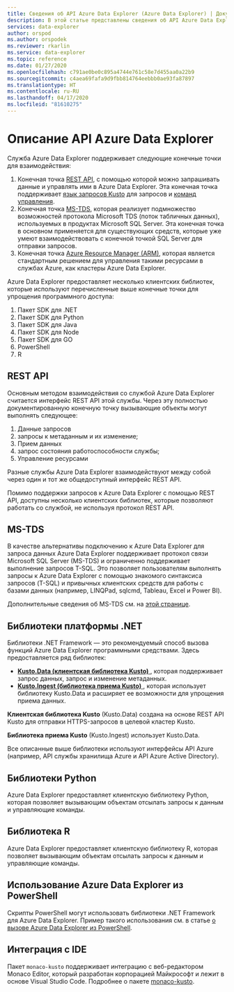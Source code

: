 ```yaml
---
title: Сведения об API Azure Data Explorer (Azure Data Explorer) | Документация Майкрософт
description: В этой статье представлены сведения об API Azure Data Explorer.
services: data-explorer
author: orspod
ms.author: orspodek
ms.reviewer: rkarlin
ms.service: data-explorer
ms.topic: reference
ms.date: 01/27/2020
ms.openlocfilehash: c791ae0be0c895a4744e761c58e7d455aa0a22b9
ms.sourcegitcommit: c4aea69fafa9d9fbb814764eebbb0ae93fa87897
ms.translationtype: HT
ms.contentlocale: ru-RU
ms.lasthandoff: 04/17/2020
ms.locfileid: "81610275"
---
```

# <a name="azure-data-explorer-api-overview"></a>Описание API Azure Data Explorer

Служба Azure Data Explorer поддерживает следующие конечные точки для взаимодействия:

1. Конечная точка [REST API](#rest-api), с помощью которой можно запрашивать данные и управлять ими в Azure Data Explorer.
   Эта конечная точка поддерживает [язык запросов Kusto](../query/index.md) для запросов и [команд управления](../management/index.md).
2. Конечная точка [MS-TDS](#ms-tds), которая реализует подмножество возможностей протокола Microsoft TDS (поток табличных данных), используемых в продуктах Microsoft SQL Server.
   Эта конечная точка в основном применяется для существующих средств, которые уже умеют взаимодействовать с конечной точкой SQL Server для отправки запросов.
3. Конечная точка [Azure Resource Manager (ARM)](https://docs.microsoft.com/azure/role-based-access-control/resource-provider-operations#microsoftkusto), которая является стандартным решением для управления такими ресурсами в службах Azure, как кластеры Azure Data Explorer.

Azure Data Explorer предоставляет несколько клиентских библиотек, которые используют перечисленные выше конечные точки для упрощения программного доступа:

1. Пакет SDK для .NET
2. Пакет SDK для Python
3. Пакет SDK для Java
4. Пакет SDK для Node
5. Пакет SDK для GO
6. PowerShell
7. R

## <a name="rest-api"></a>REST API

Основным методом взаимодействия со службой Azure Data Explorer считается интерфейс REST API этой службы. Через эту полностью документированную конечную точку вызывающие объекты могут выполнять следующее:

1. Данные запросов
2. запросы к метаданным и их изменение;
3. Прием данных
4. запрос состояния работоспособности службы;
5. Управление ресурсами

Разные службы Azure Data Explorer взаимодействуют между собой через один и тот же общедоступный интерфейс REST API.

Помимо поддержки запросов к Azure Data Explorer с помощью REST API, доступны несколько клиентских библиотек, которые позволяют работать со службой, не используя протокол REST API.

## <a name="ms-tds"></a>MS-TDS

В качестве альтернативы подключению к Azure Data Explorer для запроса данных Azure Data Explorer поддерживает протокол связи Microsoft SQL Server (MS-TDS) и ограниченно поддерживает выполнение запросов T-SQL. Это позволяет пользователям выполнять запросы к Azure Data Explorer с помощью знакомого синтаксиса запросов (T-SQL) и привычных клиентских средств для работы с базами данных (например, LINQPad, sqlcmd, Tableau, Excel и Power BI).

Дополнительные сведения об MS-TDS см. на [этой странице](tds/index.md).

## <a name="net-framework-libraries"></a>Библиотеки платформы .NET

Библиотеки .NET Framework — это рекомендуемый способ вызова функций Azure Data Explorer программными средствами.
Здесь предоставляется ряд библиотек:

- [**Kusto.Data (клиентская библиотека Kusto)** ](./netfx/about-kusto-data.md), которая поддерживает запрос данных, запрос и изменение метаданных.
- [**Kusto.Ingest (библиотека приема Kusto)** ](netfx/about-kusto-ingest.md), которая использует библиотеку Kusto.Data и расширяет ее возможности для упрощения приема данных.


**Клиентская библиотека Kusto** (Kusto.Data) создана на основе REST API Kusto для отправки HTTPS-запросов в целевой кластер Kusto. 

**Библиотека приема Kusto** (Kusto.Ingest) использует Kusto.Data.



Все описанные выше библиотеки используют интерфейсы API Azure (например, API службы хранилища Azure и API Azure Active Directory).

## <a name="python-libraries"></a>Библиотеки Python

Azure Data Explorer предоставляет клиентскую библиотеку Python, которая позволяет вызывающим объектам отсылать запросы к данным и управляющие команды.

## <a name="r-library"></a>Библиотека R

Azure Data Explorer предоставляет клиентскую библиотеку R, которая позволяет вызывающим объектам отсылать запросы к данным и управляющие команды.



## <a name="using-azure-data-explorer-from-powershell"></a>Использование Azure Data Explorer из PowerShell

Скрипты PowerShell могут использовать библиотеки .NET Framework для Azure Data Explorer.
Пример такого использования см. в статье [о вызове Azure Data Explorer из PowerShell](powershell/powershell.md).

## <a name="ide-integration"></a>Интеграция с IDE

Пакет `monaco-kusto` поддерживает интеграцию с веб-редактором Monaco Editor, который разработан корпорацией Майкрософт и лежит в основе Visual Studio Code.
Подробнее о пакете [monaco-kusto](monaco/monaco-kusto.md).